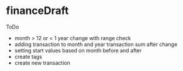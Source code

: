 # financeDraft

ToDo
- month > 12 or < 1 year change with range check
- adding transaction to month and year transaction sum after change
- setting start values based on month before and after
- create tags
- create new transaction
